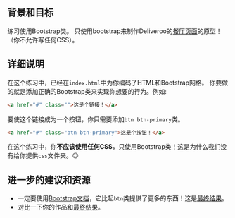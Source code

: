 ## 背景和目标

练习使用Bootstrap类。
只使用bootstrap来制作Deliveroo的[餐厅页面](http://lewagon.github.io/bootstrap-challenges/02-Bootstrap-prototyping)的原型！（你不允许写任何CSS）。

## 详细说明

在这个练习中，已经在`index.html`中为你编码了HTML和Bootstrap网格。
你要做的就是添加正确的Bootstrap类来实现你想要的行为。例如:

```html
<a href="#" class="">这是个链接！</a>
```

要使这个链接成为一个按钮，你只需要添加`btn btn-primary`类。

```html
<a href="#" class="btn btn-primary">这是个按钮！</a>
```

在这个练习中，你**不应该使用任何CSS**，只使用Bootstrap类！这是为什么我们没有给你提供`css`文件夹。😉 

## 进一步的建议和资源

- 一定要使用[Bootstrap文档](https://getbootstrap.com/docs/5.1)，它比起`btn`类提供了更多的东西！这是[最终结果](https://getbootstrap.com/docs/4.2)。
- 对比一下你的作品和[最终结果](http://lewagon.github.io/bootstrap-challenges/02-Bootstrap-prototyping)。
